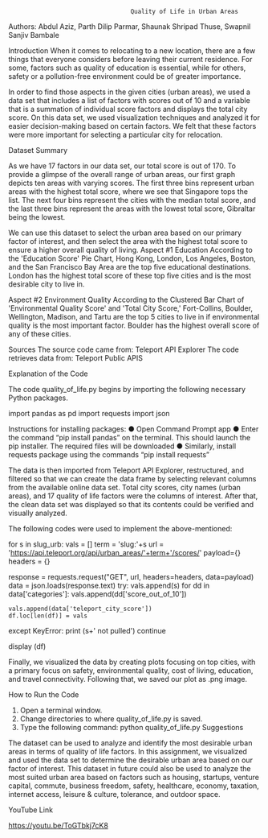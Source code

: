                                       Quality of Life in Urban Areas

Authors: Abdul Aziz, Parth Dilip Parmar, Shaunak Shripad Thuse, Swapnil Sanjiv Bambale

Introduction
When it comes to relocating to a new location, there are a few things that everyone considers before leaving their current residence. For some, factors such as quality of education is essential, while for others, safety or a pollution-free environment could be of greater importance.

In order to find those aspects in the given cities (urban areas), we used a data set that includes a list of factors with scores out of 10 and a variable that is a summation of individual score factors and displays the total city score. On this data set, we used visualization techniques and analyzed it for easier decision-making based on certain factors. We felt that these factors were more important for selecting a particular city for relocation. 

Dataset Summary

As we have 17 factors in our data set, our total score is out of 170.
To provide a glimpse of the overall range of urban areas, our first graph depicts ten areas with varying scores. The first three bins represent urban areas with the highest total score, where we see that Singapore tops the list. The next four bins represent the cities with the median total score, and the last three bins represent the areas with the lowest total score, Gibraltar being the lowest.

 

We can use this dataset to select the urban area based on our primary factor of interest, and then select the area with the highest total score to ensure a higher overall quality of living.
Aspect #1 Education 
According to the 'Education Score' Pie Chart, Hong Kong, London, Los Angeles, Boston, and the San Francisco Bay Area are the top five educational destinations. London has the highest total score of these top five cities and is the most desirable city to live in.
 
Aspect #2 Environment Quality 
According to the Clustered Bar Chart of 'Environmental Quality Score' and 'Total City Score,' Fort-Collins, Boulder, Wellington, Madison, and Tartu are the top 5 cities to live in if environmental quality is the most important factor. Boulder has the highest overall score of any of these cities.

 


Sources
The source code came from: Teleport API Explorer
The code retrieves data from: Teleport Public APIS

Explanation of the Code

The code quality_of_life.py begins by importing the following necessary Python packages. 

import pandas as pd
import requests
import json

Instructions for installing packages:
●	Open Command Prompt app 
●	Enter the command “pip install pandas” on the terminal. This should launch the pip installer. The required files will be downloaded
●	Similarly, install requests package using the commands “pip install requests”

The data is then imported from Teleport API Explorer, restructured, and filtered so that we can create the data frame by selecting relevant columns from the available online data set. Total city scores, city names (urban areas), and 17 quality of life factors were the columns of interest. After that, the clean data set was displayed so that its contents could be verified and visually analyzed. 

The following codes were used to implement the above-mentioned:

for s in slug_urb:
  vals = []
  term = 'slug:'+s
  url = 'https://api.teleport.org/api/urban_areas/'+term+'/scores/'
  payload={}
  headers = {}

  response = requests.request("GET", url, headers=headers, data=payload)
  data = json.loads(response.text)
  try:
    vals.append(s)
    for dd in data['categories']:
      vals.append(dd['score_out_of_10'])

    vals.append(data['teleport_city_score'])
    df.loc[len(df)] = vals
  except KeyError:
    print (s+' not pulled')
    continue

display (df)

Finally, we visualized the data by creating plots focusing on top cities, with a primary focus on safety, environmental quality, cost of living, education, and travel connectivity. Following that, we saved our plot as .png image.

How to Run the Code

1.	Open a terminal window.
2.	Change directories to where quality_of_life.py is saved.
3.	Type the following command:
python quality_of_life.py
Suggestions

The dataset can be used to analyze and identify the most desirable urban areas in terms of quality of life factors. In this assignment, we visualized and used the data set to determine the desirable urban area based on our factor of interest. This dataset in future could also be used to analyze the most suited urban area based on factors such as housing, startups, venture capital, commute, business freedom, safety, healthcare, economy, taxation, internet access, leisure & culture, tolerance, and outdoor space.

YouTube Link

https://youtu.be/ToGTbkj7cK8



